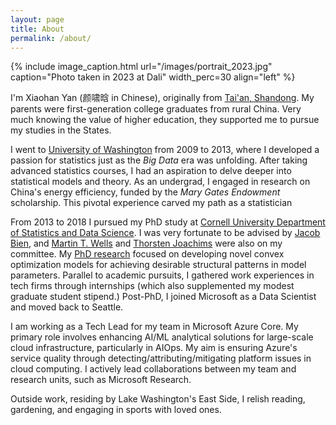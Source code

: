 ```yaml
---
layout: page
title: About
permalink: /about/
---
```


<!---{% include image_caption.html url="/images/portrait_2013.jpeg" caption="Me starting PhD in 2013" width_perc=20 align="right" %}--->
<!---{% include image_caption.html url="/images/portrait_2015.jpg" caption="Photo taken during PhD at Cornell" width_perc=30 align="right" %}--->
<!---{% include image_caption.html url="/images/portrait_2022.jpg" caption="Photo taken in 2022" width_perc=30 align="left" %}--->
{% include image_caption.html url="/images/portrait_2023.jpg" caption="Photo taken in 2023 at Dali" width_perc=30 align="left" %}

I'm Xiaohan Yan (颜啸晗 in Chinese), originally from [Tai'an, Shandong](https://en.wikipedia.org/wiki/Tai%27an). My parents were first-generation college graduates from rural China. Very much knowing the value of higher education, they supported me to pursue my studies in the States.

I went to [University of Washington](https://www.washington.edu) from 2009 to 2013, where I developed a passion for statistics just as the *Big Data* era was unfolding. After taking advanced statistics courses, I had an aspiration to delve deeper into statistical models and theory. As an undergrad, I engaged in research on China's energy efficiency, funded by the *Mary Gates Endowment* scholarship. This pivotal experience carved my path as a statistician 

From 2013 to 2018 I pursued my PhD study at [Cornell University Department of Statistics and Data Science](https://stat.cornell.edu). I was very fortunate to be advised by [Jacob Bien](http://faculty.marshall.usc.edu/Jacob-Bien/), and [Martin T. Wells](https://stat.cornell.edu/people/faculty/martin-wells) and [Thorsten Joachims](http://www.cs.cornell.edu/people/tj/) were also on my committee. My [PhD research](https://yanxht.github.io/research/) focused on developing novel convex optimization models for achieving desirable structural patterns in model parameters. Parallel to academic pursuits, I gathered work experiences in tech firms through internships (which also supplemented my modest graduate student stipend.) Post-PhD, I joined Microsoft as a Data Scientist and moved back to Seattle.

I am working as a Tech Lead for my team in Microsoft Azure Core. My primary role involves enhancing AI/ML analytical solutions for large-scale cloud infrastructure, particularly in AIOps. My aim is ensuring Azure's service quality through detecting/attributing/mitigating platform issues in cloud computing. I actively lead collaborations between my team and research units, such as Microsoft Research.

Outside work, residing by Lake Washington's East Side, I relish reading, gardening, and engaging in sports with loved ones.
